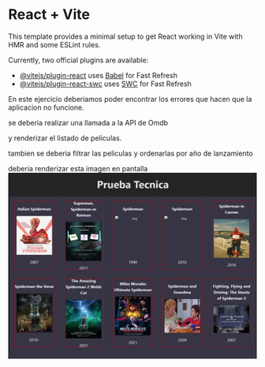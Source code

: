 # React + Vite

This template provides a minimal setup to get React working in Vite with HMR and some ESLint rules.

Currently, two official plugins are available:

- [@vitejs/plugin-react](https://github.com/vitejs/vite-plugin-react/blob/main/packages/plugin-react/README.md) uses [Babel](https://babeljs.io/) for Fast Refresh
- [@vitejs/plugin-react-swc](https://github.com/vitejs/vite-plugin-react-swc) uses [SWC](https://swc.rs/) for Fast Refresh

En este ejercicio deberiamos poder encontrar los errores que hacen que la aplicacion no funcione.

se deberia realizar una llamada a la API de Omdb 

y renderizar el listado de peliculas. 

tambien se deberia filtrar las peliculas y ordenarlas por año de lanzamiento

deberia renderizar esta imagen en pantalla
![Alt text](image.png)